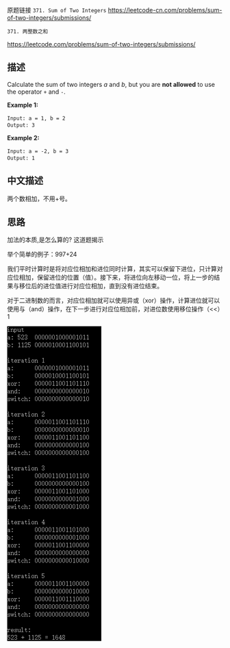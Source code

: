 原题链接
`371. Sum of Two Integers`
<https://leetcode-cn.com/problems/sum-of-two-integers/submissions/>

`371. 两整数之和`

<https://leetcode.com/problems/sum-of-two-integers/submissions/>

## 描述

Calculate the sum of two integers *a* and *b*, but you are **not allowed** to use the operator `+` and `-`.

**Example 1:**

```
Input: a = 1, b = 2
Output: 3
```

**Example 2:**

```
Input: a = -2, b = 3
Output: 1
```

##  中文描述

两个数相加，不用+号。

## 思路

加法的本质,是怎么算的? 这道题揭示

举个简单的例子：997+24

我们平时计算时是将对应位相加和进位同时计算，其实可以保留下进位，只计算对应位相加，保留进位的位置（值）。接下来，将进位向左移动一位，将上一步的结果与移位后的进位值进行对应位相加，直到没有进位结束。

对于二进制数的而言，对应位相加就可以使用异或（xor）操作，计算进位就可以使用与（and）操作，在下一步进行对应位相加前，对进位数使用移位操作（<<）1

![image-20190417104135180](assets/image-20190417104135180.png)